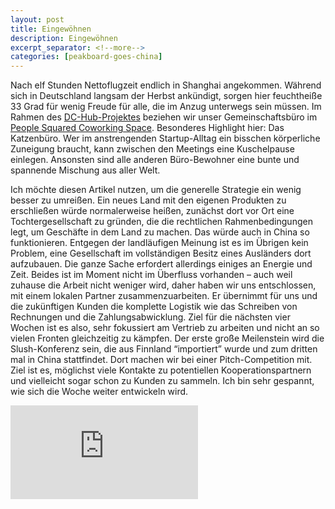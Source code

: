 ```yaml
---
layout: post
title: Eingewöhnen
description: Eingewöhnen
excerpt_separator: <!--more-->
categories: [peakboard-goes-china]
---
```


Nach elf Stunden Nettoflugzeit endlich in Shanghai angekommen. Während sich in Deutschland langsam der Herbst ankündigt, sorgen hier feuchtheiße 33 Grad für wenig Freude für alle, die im Anzug unterwegs sein müssen. Im Rahmen des [DC-Hub-Projektes](http://www.dc-hub.com) beziehen wir unser Gemeinschaftsbüro im [People Squared Coworking Space](www.people-squared.com). Besonderes Highlight hier: Das Katzenbüro. Wer im anstrengenden Startup-Alltag ein bisschen körperliche Zuneigung braucht, kann zwischen den Meetings eine Kuschelpause einlegen. Ansonsten sind alle anderen Büro-Bewohner eine bunte und spannende Mischung aus aller Welt.

<!--more-->

Ich möchte diesen Artikel nutzen, um die generelle Strategie ein wenig besser zu umreißen. Ein neues Land mit den eigenen Produkten zu erschließen würde normalerweise heißen, zunächst dort vor Ort eine Tochtergesellschaft zu gründen, die die rechtlichen Rahmenbedingungen legt, um Geschäfte in dem Land zu machen. Das würde auch in China so funktionieren. Entgegen der landläufigen Meinung ist es im Übrigen kein Problem, eine Gesellschaft im vollständigen Besitz eines Ausländers dort aufzubauen. Die ganze Sache erfordert allerdings einiges an Energie und Zeit.
Beides ist im Moment nicht im Überfluss vorhanden – auch weil zuhause die Arbeit nicht weniger wird, daher haben wir uns entschlossen, mit einem lokalen Partner zusammenzuarbeiten. Er übernimmt für uns und die zukünftigen Kunden die komplette Logistik wie das Schreiben von Rechnungen und die Zahlungsabwicklung. Ziel für die nächsten vier Wochen ist es also, sehr fokussiert am Vertrieb zu arbeiten und nicht an so vielen Fronten gleichzeitig zu kämpfen. Der erste große Meilenstein wird die Slush-Konferenz sein, die aus Finnland “importiert” wurde und zum dritten mal in China stattfindet. Dort machen wir bei einer Pitch-Competition mit. Ziel ist es, möglichst viele Kontakte zu potentiellen Kooperationspartnern und vielleicht sogar schon zu Kunden zu sammeln. Ich bin sehr gespannt, wie sich die Woche weiter entwickeln wird.

      
<div class="video-container">
    <iframe src="https://www.youtube.com/embed/aIXZ90rCDac" frameborder="0" allow="accelerometer; autoplay; encrypted-media; gyroscope; picture-in-picture" allowfullscreen></iframe>  
</div>